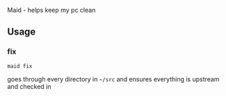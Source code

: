 Maid - helps keep my pc clean

## Usage

### fix
```
maid fix
```

goes through every directory in `~/src` and ensures everything is upstream and checked in
